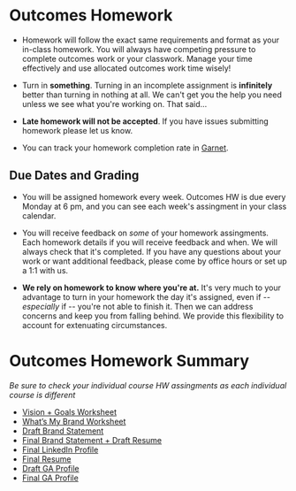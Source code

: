# Outcomes Homework

- Homework will follow the exact same requirements and format as your in-class homework. You will always have competing pressure to complete outcomes work or your classwork. Manage your time effectively and use allocated outcomes work time wisely! 

- Turn in **something**. Turning in an incomplete assignment is **infinitely** better than turning in nothing at all. We can't get you the help you need unless we see what you're working on. That said...

- **Late homework will not be accepted**. If you have issues submitting homework please let us know.

- You can track your homework completion rate in [Garnet](http://garnet.wdidc.org).

## Due Dates and Grading

- You will be assigned homework every week. Outcomes HW is due every Monday at 6 pm, and you can see each week's assingment in your class calendar. 

- You will receive feedback on *some* of your homework assingments. Each homework details if you will receive feedback and when. We will always check that it's completed. If you have any questions about your work or want additional feedback, please come by office hours or set up a 1:1 with us. 

- **We rely on homework to know where you're at.** It's very much to your advantage to turn in your homework the day it's assigned, even if -- *especially* if -- you're not able to finish it. Then we can address concerns and keep you from falling behind. We provide this flexibility to account for extenuating circumstances.

# Outcomes Homework Summary 
*Be sure to check your individual course HW assingments as each individual course is different*

- [Vision + Goals Worksheet](https://github.com/ga-dc/outcomes/blob/master/roadmap/week02/HWWeek2.md)
- [What’s My Brand Worksheet](https://github.com/ga-dc/outcomes/blob/master/roadmap/week03/HWWeek3.md)
- [Draft Brand Statement](https://github.com/ga-dc/outcomes/blob/master/roadmap/week05/HWweek5.md)
- [Final Brand Statement + Draft Resume](https://github.com/ga-dc/outcomes/blob/master/roadmap/week06/HWweek6.md)
- [Final LinkedIn Profile](https://github.com/ga-dc/outcomes/blob/master/roadmap/week07/HWWeek7.md)
- [Final Resume](https://github.com/ga-dc/outcomes/blob/master/roadmap/week08/HWweek8.md)
- [Draft GA Profile](https://github.com/ga-dc/outcomes/blob/master/roadmap/week09/HWweek9.md)
- [Final GA Profile](https://github.com/ga-dc/outcomes/blob/master/roadmap/week10/HWweek10.md)


